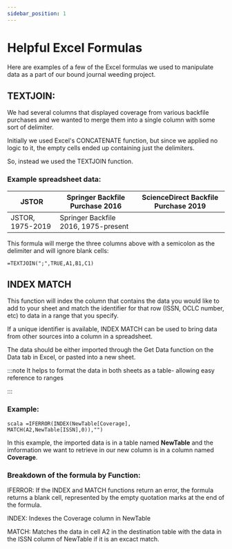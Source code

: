 ```yaml
---
sidebar_position: 1
---
```


# Helpful Excel Formulas

Here are examples of a few of the Excel formulas we used to manipulate data as a part of our bound journal weeding project.

## TEXTJOIN:

We had several columns that displayed coverage from various backfile purchases and we wanted to merge them into a single column with some sort of delimiter. 

Initially we used Excel's CONCATENATE function, but since we applied no logic to it, the empty cells ended up containing just the delimiters. 

So, instead we used the TEXTJOIN function.

### Example spreadsheet data:

|JSTOR|Springer Backfile Purchase 2016|ScienceDirect Backfile Purchase 2019|
|-----------|----------|-----------|
|JSTOR, 1975-2019|Springer Backfile 2016, 1975-present||

This formula will merge the three columns above with a semicolon as the delimiter and will ignore blank cells:

```=TEXTJOIN(";",TRUE,A1,B1,C1)```

## INDEX MATCH

This function will index the column that contains the data you would like to add to your sheet and match the identifier for that row (ISSN, OCLC number, etc) to data in a range that you specify.

If a unique identifier is available, INDEX MATCH can be used to bring data from other sources into a column in a spreadsheet. 

The data should be either imported through the Get Data function on the Data tab in Excel, or pasted into a new sheet. 

:::note 
It helps to format the data in both sheets as a table- allowing easy reference to ranges

:::

### Example:

```scala =IFERROR(INDEX(NewTable[Coverage], MATCH(A2,NewTable[ISSN],0)),"")```

In this example, the imported data is in a table named **NewTable** and the imformation we want to retrieve in our new column is in a column named **Coverage**. 

### Breakdown of the formula by Function:

IFERROR: If the INDEX and MATCH functions return an error, the formula returns a blank cell, represented by the empty quotation marks at the end of the formula. 

INDEX: Indexes the Coverage column in NewTable

MATCH: Matches the data in cell A2 in the destination table with the data in the ISSN column of NewTable if it is an excact match. 



